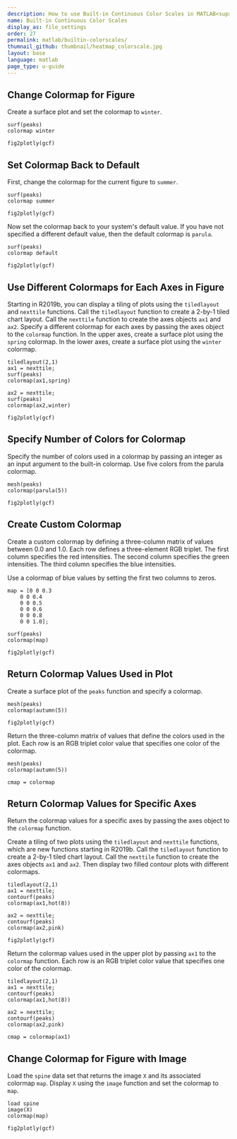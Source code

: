```yaml
---
description: How to use Built-in Continuous Color Scales in MATLAB<sup>&reg;</sup> with Plotly.
name: Built-in Continuous Color Scales
display_as: file_settings
order: 27
permalink: matlab/builtin-colorscales/
thumnail_github: thumbnail/heatmap_colorscale.jpg
layout: base
language: matlab
page_type: u-guide
---
```


## Change Colormap for Figure

Create a surface plot and set the colormap to `winter`. 

```{matlab}
surf(peaks)
colormap winter

fig2plotly(gcf)
```

<!--------------------- EXAMPLE BREAK ------------------------->

## Set Colormap Back to Default

First, change the colormap for the current figure to `summer`. 

```{matlab}
surf(peaks)
colormap summer

fig2plotly(gcf)
```

Now set the colormap back to your system's default value. If you have not specified a different default value, then the default colormap is `parula`. 

```{matlab}
surf(peaks)
colormap default

fig2plotly(gcf)
```


<!--------------------- EXAMPLE BREAK ------------------------->

## Use Different Colormaps for Each Axes in Figure

Starting in R2019b, you can display a tiling of plots using the `tiledlayout` and `nexttile` functions. Call the `tiledlayout` function to create a 2-by-1 tiled chart layout. Call the `nexttile` function to create the axes objects `ax1` and `ax2`. Specify a different colormap for each axes by passing the axes object to the `colormap` function. In the upper axes, create a surface plot using the `spring` colormap. In the lower axes, create a surface plot using the `winter` colormap.

```{matlab}
tiledlayout(2,1)
ax1 = nexttile;
surf(peaks)
colormap(ax1,spring)

ax2 = nexttile; 
surf(peaks)
colormap(ax2,winter)

fig2plotly(gcf)
```

<!--------------------- EXAMPLE BREAK ------------------------->

## Specify Number of Colors for Colormap

Specify the number of colors used in a colormap by passing an integer as an input argument to the built-in colormap. Use five colors from the parula colormap. 

```{matlab}
mesh(peaks)
colormap(parula(5))

fig2plotly(gcf)
```

<!--------------------- EXAMPLE BREAK ------------------------->

## Create Custom Colormap

Create a custom colormap by defining a three-column matrix of values between 0.0 and 1.0. Each row defines a three-element RGB triplet. The first column specifies the red intensities. The second column specifies the green intensities. The third column specifies the blue intensities.

Use a colormap of blue values by setting the first two columns to zeros.

```{matlab}
map = [0 0 0.3
    0 0 0.4
    0 0 0.5
    0 0 0.6
    0 0 0.8
    0 0 1.0];

surf(peaks)
colormap(map)

fig2plotly(gcf)
```

<!--------------------- EXAMPLE BREAK ------------------------->

## Return Colormap Values Used in Plot

Create a surface plot of the `peaks` function and specify a colormap. 

```{matlab}
mesh(peaks)
colormap(autumn(5))

fig2plotly(gcf)
```

Return the three-column matrix of values that define the colors used in the plot. Each row is an RGB triplet color value that specifies one color of the colormap.

```{matlab}
mesh(peaks)
colormap(autumn(5))

cmap = colormap
```





<!--------------------- EXAMPLE BREAK ------------------------->

## Return Colormap Values for Specific Axes

Return the colormap values for a specific axes by passing the axes object to the `colormap` function. 

Create a tiling of two plots using the `tiledlayout` and `nexttile` functions, which are new functions starting in R2019b. Call the `tiledlayout` function to create a 2-by-1 tiled chart layout. Call the `nexttile` function to create the axes objects `ax1` and `ax2`. Then display two filled contour plots with different colormaps.

```{matlab}
tiledlayout(2,1)
ax1 = nexttile;
contourf(peaks)
colormap(ax1,hot(8))

ax2 = nexttile;
contourf(peaks)
colormap(ax2,pink)

fig2plotly(gcf)
```

Return the colormap values used in the upper plot by passing `ax1` to the `colormap` function. Each row is an RGB triplet color value that specifies one color of the colormap.

```{matlab}
tiledlayout(2,1)
ax1 = nexttile;
contourf(peaks)
colormap(ax1,hot(8))

ax2 = nexttile;
contourf(peaks)
colormap(ax2,pink)

cmap = colormap(ax1)
```

<!--------------------- EXAMPLE BREAK ------------------------->

## Change Colormap for Figure with Image

Load the `spine` data set that returns the image `X` and its associated colormap `map`. Display `X` using the `image` function and set the colormap to `map`.

```{matlab}
load spine
image(X)
colormap(map)

fig2plotly(gcf)
```

<!--------------------- EXAMPLE BREAK ------------------------->

